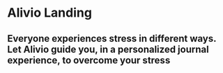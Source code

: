 # Alivio Landing

## Everyone experiences stress in different ways. Let Alivio guide you, in a personalized journal experience, to overcome your stress

